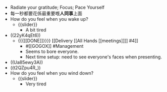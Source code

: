 - Radiate your gratitude; Focus; Pace Yourself
- 每一秒都要花係最重要嘅**人同事**上面
- How do you feel when you wake up?
    - {{slider}}
        - A bit tired
- ((22yK4qEt6))
    - {{{[[DONE]]}}}} [[Delivery [[All Hands [[meetings]]]] #4]]
        - #[[GOGOX]] #Management
        - Seems to bore everyone.
        - Next time setup: need to see everyone's faces when presenting.
- ((Ua85ewy3A))
- ((t2QZpu4R_))
- How do you feel when you wind down?
    - {{slider}}
        - Very tired
